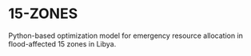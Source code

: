 # 15-ZONES
Python-based optimization model for emergency resource allocation in flood-affected 15 zones in Libya.
